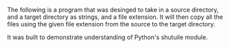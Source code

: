 The following is a program that was desinged to take in a source directory, and a target directory  as strings, and a file extension. It will then copy all the files using the given file extension from the source to the target directory.

It was built to demonstrate understanding of Python's shutuile module.